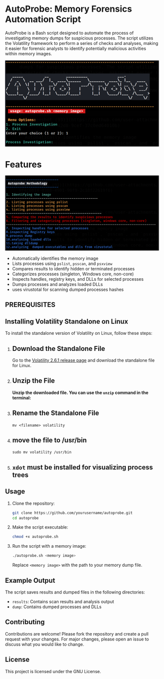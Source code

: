 # AutoProbe: Memory Forensics Automation Script
AutoProbe is a Bash script designed to automate the process of investigating memory dumps for suspicious processes. The script utilizes the Volatility framework to perform a series of checks and analyses, making it easier for forensic analysts to identify potentially malicious activities within memory images.

![png](images/autoprobe1.png)

# Features
![png](images/autoprobe2.png)

- Automatically identifies the memory image
- Lists processes using `pslist`, `psscan`, and `psxview`
- Compares results to identify hidden or terminated processes
- Categorizes processes (singleton, Windows core, non-core)
- Inspects handles, registry keys, and DLLs for selected processes
- Dumps processes and analyzes loaded DLLs
- uses virustotal for scanning dumped processes hashes



 ## **PREREQUISITES**

## Installing Volatility Standalone on Linux

To install the standalone version of Volatility on Linux, follow these steps:

1. ## **Download the Standalone File**

   Go to the [Volatility 2.6.1 release page](https://github.com/volatilityfoundation/volatility/releases/tag/2.6.1) and download the standalone file for Linux.

2. ## **Unzip the File**

     **Unzip the downloaded file. You can use the `unzip` command in the terminal:**


  
3.  ## **Rename the Standalone File**

    `mv <filename> volatility`
 
4. ## **move the file to /usr/bin**

    `sudo mv volatility /usr/bin`

5. ## `xdot` must be installed for visualizing process trees 




## Usage

1. Clone the repository:
    ```bash
    git clone https://github.com/yourusername/autoprobe.git
    cd autoprobe
    ```

2. Make the script executable:
    ```bash
    chmod +x autoprobe.sh
    ```

3. Run the script with a memory image:
    ```bash
    ./autoprobe.sh <memory image>
    ```

    Replace `<memory image>` with the path to your memory dump file.




## Example Output

The script saves results and dumped files in the following directories:
- `results`: Contains scan results and analysis output
- `dump`: Contains dumped processes and DLLs

## Contributing

Contributions are welcome! Please fork the repository and create a pull request with your changes. For major changes, please open an issue to discuss what you would like to change.

## License

This project is licensed under the GNU License. 



